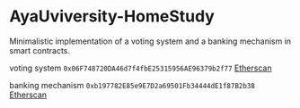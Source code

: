 # AyaUviversity-HomeStudy

Minimalistic implementation of a voting system and a banking mechanism in smart contracts.

voting system `0x06F748720DA46d7f4fbE25315956AE96379b2f77` [Etherscan](https://sepolia.etherscan.io/address/0x06f748720da46d7f4fbe25315956ae96379b2f77)

banking mechanism `0xb197782E85e9E7D2a69501Fb34444dE1f87B2b38` [Etherscan](https://sepolia.etherscan.io/address/0xb197782E85e9E7D2a69501Fb34444dE1f87B2b38)
